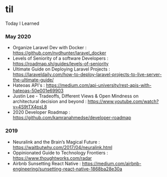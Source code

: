 # til

Today I Learned

### May 2020

- Organize Laravel Dev with Docker : https://github.com/nvdhunter/laravel_docker
- Levels of Seniority of a software Developers : https://roadmap.sh/guides/levels-of-seniority
- Ultimate Guide on Deploying Laravel Projects : https://laraveldaily.com/how-to-deploy-laravel-projects-to-live-server-the-ultimate-guide/
- Hateoas API's : https://medium.com/api-university/rest-apis-with-hateoas-50e001e69903
- Justin Lee - Tradeoffs, Different Views & Open Mindness on architectural decision and beyond : https://www.youtube.com/watch?v=4S9tTX4psL8
- 2020 Developer Roadmap : https://github.com/kamranahmedse/developer-roadmap

### 2019

- Neuralink and the Brain’s Magical Future : https://waitbutwhy.com/2017/04/neuralink.html
- Oppinionated Guide to Technology Frontiers : https://www.thoughtworks.com/radar
- Airbnb Sunsetting React Native : https://medium.com/airbnb-engineering/sunsetting-react-native-1868ba28e30a
